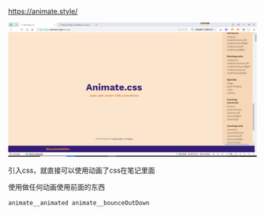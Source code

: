https://animate.style/ 

![](./24.png)

引入css，就直接可以使用动画了css在笔记里面

使用做任何动画使用前面的东西

```css
animate__animated animate__bounceOutDown
```

